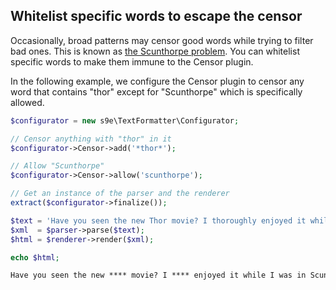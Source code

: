 ## Whitelist specific words to escape the censor

Occasionally, broad patterns may censor good words while trying to filter bad ones. This is known as [the Scunthorpe problem](http://en.wikipedia.org/wiki/Scunthorpe_problem). You can whitelist specific words to make them immune to the Censor plugin.

In the following example, we configure the Censor plugin to censor any word that contains "thor" except for "Scunthorpe" which is specifically allowed.

```php
$configurator = new s9e\TextFormatter\Configurator;

// Censor anything with "thor" in it
$configurator->Censor->add('*thor*');

// Allow "Scunthorpe"
$configurator->Censor->allow('scunthorpe');

// Get an instance of the parser and the renderer
extract($configurator->finalize());

$text = 'Have you seen the new Thor movie? I thoroughly enjoyed it while I was in Scunthorpe.';
$xml  = $parser->parse($text);
$html = $renderer->render($xml);

echo $html;
```
```html
Have you seen the new **** movie? I **** enjoyed it while I was in Scunthorpe.
```
